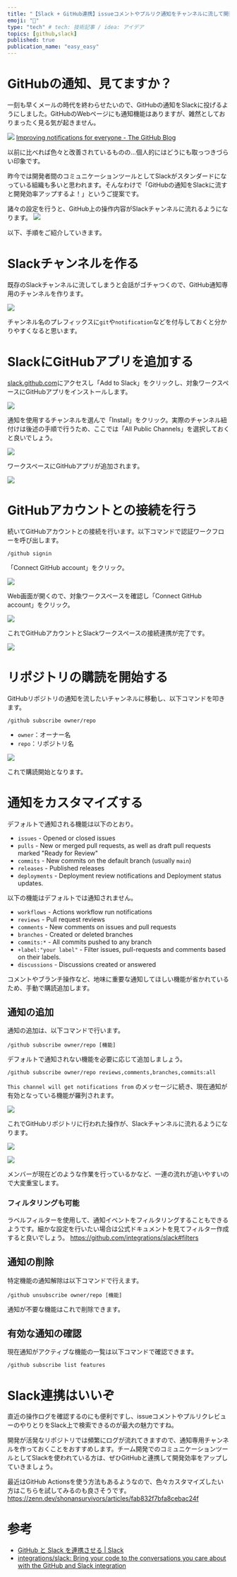 ```yaml
---
title: "【Slack + GitHub連携】issueコメントやプルリク通知をチャンネルに流して開発効率を加速させる"
emoji: "🔔"
type: "tech" # tech: 技術記事 / idea: アイデア
topics: [github,slack]
published: true
publication_name: "easy_easy"
---
```


# GitHubの通知、見てますか？

一刻も早くメールの時代を終わらせたいので、GitHubの通知をSlackに投げるようにしました。GitHubのWebページにも通知機能はありますが、雑然としておりまったく見る気が起きません。

![](https://storage.googleapis.com/zenn-user-upload/77l56xggzaowzq680gqd416ms383)
[Improving notifications for everyone - The GitHub Blog](https://github.blog/2020-04-22-improving-notifications-for-everyone/)

以前に比べれば色々と改善されているものの…個人的にはどうにも取っつきづらい印象です。

昨今では開発者間のコミュニケーションツールとしてSlackがスタンダードになっている組織も多いと思われます。そんなわけで「GitHubの通知をSlackに流すと開発効率アップするよ！」というご提案です。

諸々の設定を行うと、GitHub上の操作内容がSlackチャンネルに流れるようになります。
![](https://storage.googleapis.com/zenn-user-upload/mlqhp8k59xnq3bpspb7ib4oxjqcr)

以下、手順をご紹介していきます。

# Slackチャンネルを作る
既存のSlackチャンネルに流してしまうと会話がゴチャつくので、GitHub通知専用のチャンネルを作ります。

![](https://storage.googleapis.com/zenn-user-upload/mmaua1icxhg36atui1oghs0rzt60)

チャンネル名のプレフィックスに`git`や`notification`などを付与しておくと分かりやすくなると思います。

# SlackにGitHubアプリを追加する

[slack.github.com](https://slack.github.com/)にアクセスし「Add to Slack」をクリックし、対象ワークスペースにGitHubアプリをインストールします。

![](https://storage.googleapis.com/zenn-user-upload/egvimy9s3a72s87fh6w73x869qiv)

通知を使用するチャンネルを選んで「Install」をクリック。実際のチャンネル紐付けは後述の手順で行うため、ここでは「All Public Channels」を選択しておくと良いでしょう。

![](https://storage.googleapis.com/zenn-user-upload/ocrsyiveujn806yk3vu4f1wphivj)

ワークスペースにGitHubアプリが追加されます。

![](https://storage.googleapis.com/zenn-user-upload/w2evlbjwc0p1jl7x5qdlzeextgin)


# GitHubアカウントとの接続を行う

続いてGitHubアカウントとの接続を行います。以下コマンドで認証ワークフローを呼び出します。

```shell
/github signin
```

「Connect GitHub account」をクリック。

![](https://storage.googleapis.com/zenn-user-upload/237odvtfxog2ucucewyt8i5e0ce5)

Web画面が開くので、対象ワークスペースを確認し「Connect GitHub account」をクリック。

![](https://storage.googleapis.com/zenn-user-upload/yk6mcl88zgglqwkbjwsnnzp91j82)


これでGitHubアカウントとSlackワークスペースの接続連携が完了です。

![](https://storage.googleapis.com/zenn-user-upload/bt265i8xmoey3fpzyrkn2bbool17)


# リポジトリの購読を開始する

GitHubリポジトリの通知を流したいチャンネルに移動し、以下コマンドを叩きます。

```
/github subscribe owner/repo
```

- `owner`：オーナー名
- `repo`：リポジトリ名

![](https://storage.googleapis.com/zenn-user-upload/o65sjz85iah4ix334qqohibbcb03)

これで購読開始となります。

# 通知をカスタマイズする

デフォルトで通知される機能は以下のとおり。

- `issues` - Opened or closed issues
- `pulls` - New or merged pull requests, as well as draft pull requests marked "Ready for Review"
- `commits` - New commits on the default branch (usually `main`)
- `releases` - Published releases
- `deployments` - Deployment review notifications and Deployment status updates.

以下の機能はデフォルトでは通知されません。

- `workflows` - Actions workflow run notifications
- `reviews` - Pull request reviews
- `comments` - New comments on issues and pull requests
- `branches` - Created or deleted branches
- `commits:*` - All commits pushed to any branch
- `+label:"your label"` - Filter issues, pull-requests and comments based on their labels.
- `discussions` - Discussions created or answered

コメントやブランチ操作など、地味に重要な通知してほしい機能が省かれているため、手動で購読追加します。

## 通知の追加

通知の追加は、以下コマンドで行います。

```
/github subscribe owner/repo [機能]
```

デフォルトで通知されない機能を必要に応じて追加しましょう。

```
/github subscribe owner/repo reviews,comments,branches,commits:all
```

`This channel will get notifications from` のメッセージに続き、現在通知が有効となっている機能が羅列されます。

![](https://storage.googleapis.com/zenn-user-upload/zrvgr9znj8grmkjcgyyofnte5j0v)

これでGitHubリポジトリに行われた操作が、Slackチャンネルに流れるようになります。

![](https://storage.googleapis.com/zenn-user-upload/ab206uvd6az8dkabjigv4j6n39fr)

![](https://storage.googleapis.com/zenn-user-upload/ss4wmhzxgo9dddj8mlvuu681x6vw)

メンバーが現在どのような作業を行っているかなど、一連の流れが追いやすいので大変重宝します。

### フィルタリングも可能

ラベルフィルターを使用して、通知イベントをフィルタリングすることもできるようです。細かな設定を行いたい場合は公式ドキュメントを見てフィルター作成すると良いでしょう。
https://github.com/integrations/slack#filters

## 通知の削除

特定機能の通知解除は以下コマンドで行えます。

```
/github unsubscribe owner/repo [機能]
```

通知が不要な機能はこれで削除できます。

## 有効な通知の確認

現在通知がアクティブな機能の一覧は以下コマンドで確認できます。
```
/github subscribe list features
```

# Slack連携はいいぞ

直近の操作ログを確認するのにも便利ですし、issueコメントやプルリクレビューのやりとりをSlack上で検索できるのが最大の魅力ですね。

開発が活発なリポジトリでは頻繁にログが流れてきますので、通知専用チャンネルを作っておくことをおすすめします。チーム開発でのコミュニケーションツールとしてSlackを使われている方は、ぜひGitHubと連携して開発効率をアップしていきましょう。

最近はGitHub Actionsを使う方法もあるようなので、色々カスタマイズしたい方はこちらを試してみるのも良さそうです。
https://zenn.dev/shonansurvivors/articles/fab832f7bfa8cebac24f

# 参考
- [GitHub と Slack を連携させる | Slack](https://slack.com/intl/ja-jp/help/articles/232289568-GitHub-%E3%81%A8-Slack-%E3%82%92%E9%80%A3%E6%90%BA%E3%81%95%E3%81%9B%E3%82%8B)
- [integrations/slack: Bring your code to the conversations you care about with the GitHub and Slack integration](https://github.com/integrations/slack)
